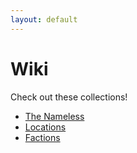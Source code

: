 ```yaml
---
layout: default
---
```

# Wiki

Check out these collections!

* [The Nameless](player_characters/)
* [Locations](locations/)
* [Factions](factions/)